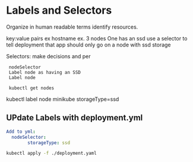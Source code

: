 # Labels and Selectors

Organize in human readable terms identify resources. 

key:value pairs
ex hostname 
ex. 3 nodes 
    One has an ssd 
    use a selector to tell deployment that app should only go on a node with ssd storage

Selectors: 
     make decisions and per 

     nodeSelector
     Label node as having an SSD
     Label node

     kubectl get nodes

kubectl label node minikube storageType=ssd


## UPdate Labels with deployment.yml
```yml
Add to yml:
  nodeSelector:
        storageType: ssd
```
```sh
kubectl apply -f ./deployment.yaml 
```

